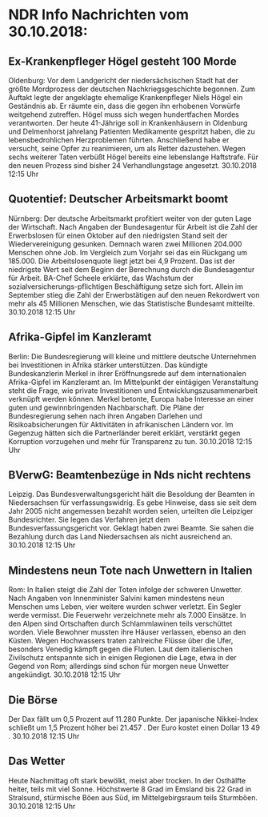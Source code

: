 # NDR Info Nachrichten vom 30.10.2018:


## Ex-Krankenpfleger Högel gesteht 100 Morde
Oldenburg: Vor dem Landgericht der niedersächsischen Stadt hat der größte Mordprozess der deutschen Nachkriegsgeschichte begonnen. Zum Auftakt legte der angeklagte ehemalige Krankenpfleger Niels Högel ein Geständnis ab. Er räumte ein, dass die gegen ihn erhobenen Vorwürfe weitgehend zutreffen. Högel muss sich wegen hundertfachen Mordes verantworten. Der heute 41-Jährige soll in Krankenhäusern in Oldenburg und Delmenhorst jahrelang Patienten Medikamente gespritzt haben, die zu lebensbedrohlichen Herzproblemen führten. Anschließend habe er versucht, seine Opfer zu reanimieren, um als Retter dazustehen. Wegen sechs weiterer Taten verbüßt Högel bereits eine lebenslange Haftstrafe. Für den neuen Prozess sind bisher 24 Verhandlungstage angesetzt. 30.10.2018 12:15 Uhr 

## Quotentief: Deutscher Arbeitsmarkt boomt
Nürnberg: Der deutsche Arbeitsmarkt profitiert weiter von der guten Lage der Wirtschaft. Nach Angaben der Bundesagentur für Arbeit ist die Zahl der Erwerbslosen für einen Oktober auf den niedrigsten Stand seit der Wiedervereinigung gesunken. Demnach waren zwei Millionen 204.000 Menschen ohne Job. Im Vergleich zum Vorjahr sei das ein Rückgang um 185.000. Die Arbeitslosenquote liegt jetzt bei 4,9 Prozent. Das ist der niedrigste Wert seit dem Beginn der Berechnung durch die Bundesagentur für Arbeit. BA-Chef Scheele erklärte, das Wachstum der sozialversicherungs-pflichtigen Beschäftigung setze sich fort. Allein im September stieg die Zahl der Erwerbstätigen auf den neuen Rekordwert von mehr als 45 Millionen Menschen, wie das Statistische Bundesamt mitteilte. 30.10.2018 12:15 Uhr 

## Afrika-Gipfel im Kanzleramt
Berlin: Die Bundesregierung will kleine und mittlere deutsche Unternehmen bei Investitionen in Afrika stärker unterstützen. Das kündigte Bundeskanzlerin Merkel in ihrer Eröffnungsrede auf dem internationalen Afrika-Gipfel im Kanzleramt an. Im Mittelpunkt der eintägigen Veranstaltung steht die Frage, wie private Investitionen und Entwicklungszusammenarbeit verknüpft werden können. Merkel betonte, Europa habe Interesse an einer guten und gewinnbringenden Nachbarschaft. Die Pläne der Bundesregierung sehen nach ihren Angaben Darlehen und Risikoabsicherungen für Aktivitäten in afrikanischen Ländern vor. Im Gegenzug hätten sich die Partnerländer bereit erklärt, verstärkt gegen Korruption vorzugehen und mehr für Transparenz zu tun. 30.10.2018 12:15 Uhr 

## BVerwG: Beamtenbezüge in Nds nicht rechtens
Leipzig. Das Bundesverwaltungsgericht hält die Besoldung der Beamten in Niedersachsen für verfassungswidrig. Es gebe Hinweise, dass sie seit dem Jahr 2005 nicht angemessen bezahlt worden seien, urteilten die Leipziger Bundesrichter. Sie legen das Verfahren jetzt dem Bundesverfassungsgericht vor. Geklagt haben zwei Beamte. Sie sahen die Bezahlung durch das Land Niedersachsen als nicht ausreichend an. 30.10.2018 12:15 Uhr 

## Mindestens neun Tote nach Unwettern in Italien
Rom: In Italien steigt die Zahl der Toten infolge der schweren Unwetter. Nach Angaben von Innenminister Salvini kamen mindestens neun Menschen ums Leben, vier weitere wurden schwer verletzt. Ein Segler werde vermisst. Die Feuerwehr verzeichnete mehr als 7.000 Einsätze. In den Alpen sind Ortschaften durch Schlammlawinen teils verschüttet worden. Viele Bewohner mussten ihre Häuser verlassen, ebenso an den Küsten. Wegen Hochwassers traten zahlreiche Flüsse über die Ufer, besonders Venedig kämpft gegen die Fluten. Laut dem italienischen Zivilschutz entspannte sich in einigen Regionen die Lage, etwa in der Gegend von Rom; allerdings sind schon für morgen neue Unwetter angekündigt. 30.10.2018 12:15 Uhr 

## Die Börse
Der Dax fällt um  0,5  Prozent auf  11.280 Punkte. Der japanische Nikkei-Index schließt um  1,5  Prozent höher bei  21.457 . Der Euro kostet einen Dollar  13 49 . 30.10.2018 12:15 Uhr 

## Das Wetter
Heute Nachmittag oft stark bewölkt, meist aber trocken. In der Osthälfte heiter, teils mit viel Sonne. Höchstwerte 8 Grad im Emsland bis 22 Grad in Stralsund, stürmische Böen aus Süd, im Mittelgebirgsraum teils Sturmböen. 30.10.2018 12:15 Uhr 
